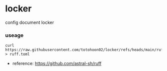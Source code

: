 # locker
config document locker

### useage
```
curl https://raw.githubusercontent.com/totohoon02/locker/refs/heads/main/ruff.toml > ruff.toml
```
- reference: https://github.com/astral-sh/ruff
